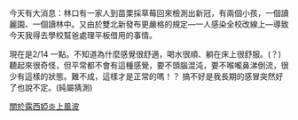 今天有大消息：林口有一家人到苗栗採草莓回來檢測出新冠，有兩個小孩，一個讀麗園、一個讀林中。又由於雙北新發布更嚴格的規定—一人感染全校改線上—導致今天我得去學校幫爸處理平板借用的事情。

現在是2/14 一點。不知道為什麼感覺很舒適，喝水很順、躺在床上很舒服。(？)聽起來很奇怪，但平常都不會有這種感覺，要不頭腦混沌，要不喉嚨鼻涕倒流，很少有這樣的狀態。難不成，這樣才是正常的嗎！？
搞不好是我長期的感冒突然好了也說不定。(純屬猜測)

[關於露西婭炎上風波](https://www.notion.so/Mf-Rs-794336865adf41cdb8190da2a9f759a1)